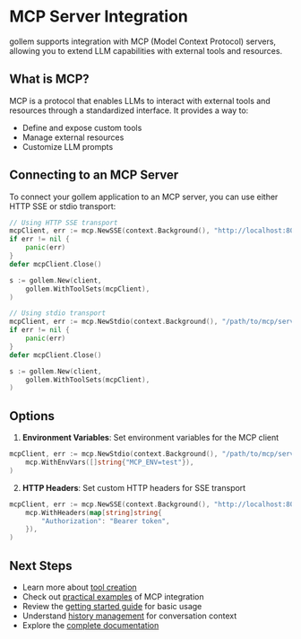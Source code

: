 # MCP Server Integration

gollem supports integration with MCP (Model Context Protocol) servers, allowing you to extend LLM capabilities with external tools and resources.

## What is MCP?

MCP is a protocol that enables LLMs to interact with external tools and resources through a standardized interface. It provides a way to:

- Define and expose custom tools
- Manage external resources
- Customize LLM prompts

## Connecting to an MCP Server

To connect your gollem application to an MCP server, you can use either HTTP SSE or stdio transport:

```go
// Using HTTP SSE transport
mcpClient, err := mcp.NewSSE(context.Background(), "http://localhost:8080")
if err != nil {
    panic(err)
}
defer mcpClient.Close()

s := gollem.New(client,
    gollem.WithToolSets(mcpClient),
)

// Using stdio transport
mcpClient, err := mcp.NewStdio(context.Background(), "/path/to/mcp/server", []string{"--arg1", "value1"})
if err != nil {
    panic(err)
}
defer mcpClient.Close()

s := gollem.New(client,
    gollem.WithToolSets(mcpClient),
)
```

## Options

1. **Environment Variables**: Set environment variables for the MCP client
```go
mcpClient, err := mcp.NewStdio(context.Background(), "/path/to/mcp/server", []string{},
    mcp.WithEnvVars([]string{"MCP_ENV=test"}),
)
```

2. **HTTP Headers**: Set custom HTTP headers for SSE transport
```go
mcpClient, err := mcp.NewSSE(context.Background(), "http://localhost:8080",
    mcp.WithHeaders(map[string]string{
        "Authorization": "Bearer token",
    }),
)
```

## Next Steps

- Learn more about [tool creation](tools.md)
- Check out [practical examples](examples.md) of MCP integration
- Review the [getting started guide](getting-started.md) for basic usage
- Understand [history management](history.md) for conversation context
- Explore the [complete documentation](README.md)